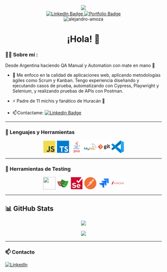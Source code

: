 <div id="header" align="center">
  <img src="https://i.pinimg.com/originals/6b/1e/a8/6b1ea8c19f0c3dc92bb2207a20619403.gif" width="300"/> 
  <div id="badges">
    <a href="https://www.linkedin.com/in/alejandro-amoza">
      <img src="https://img.shields.io/badge/LinkedIn-blue?style=for-the-badge&logo=linkedin&logoColor=white" alt="LinkedIn Badge"/>
    </a>
    <a href="https://alejandro-amoza.github.io/portfolio">
      <img src="https://img.shields.io/badge/Portfolio-30363D?style=for-the-badge&logo=githubpages&logoColor=white" alt="Portfolio Badge"/>
    </a>
  </div>
  <img src="https://komarev.com/ghpvc/?username=alejandro-amoza&label=Profile%20views&color=0e75b6&style=flat" alt="alejandro-amoza" />
</div>


<h1 align="center">¡Hola! 👋</h1>


### :man_technologist: Sobre mí :
Desde Argentina haciendo QA Manual y Automation con mate en mano 🧉

- :telescope: Me enfoco en la calidad de aplicaciones web, aplicando metodologías ágiles como Scrum y Kanban. Tengo experiencia diseñando y ejecutando casos de prueba, automatizando con Cypress, Playwright y Selenium, y realizando pruebas de APIs con Postman.

- :zap: Padre de 11 michis y fanático de Huracán :balloon:

- :mailbox:Contactame: [![Linkedin Badge](https://img.shields.io/badge/-Ale-blue?style=flat&logo=Linkedin&logoColor=white)](https://www.linkedin.com/in/alejandro-amoza)

---

### 🧰 Lenguajes y Herramientas

<div align="center">
  <a href="https://developer.mozilla.org/en-US/docs/Web/JavaScript"><img src="https://raw.githubusercontent.com/devicons/devicon/master/icons/javascript/javascript-original.svg" width="40" height="40"/></a>
  <a href="https://www.typescriptlang.org/"><img src="https://raw.githubusercontent.com/devicons/devicon/master/icons/typescript/typescript-original.svg" width="40" height="40"/></a>
  <a href="https://www.typescriptlang.org/"><img src="https://raw.githubusercontent.com/devicons/devicon/ca28c779441053191ff11710fe24a9e6c23690d6/icons/java/java-original-wordmark.svg" width="40" height="40"/></a> 
  <a href="https://www.mysql.com/"><img src="https://raw.githubusercontent.com/devicons/devicon/master/icons/mysql/mysql-original-wordmark.svg" width="40" height="40"/></a>
  <a href="https://git-scm.com/"><img src="https://raw.githubusercontent.com/devicons/devicon/ca28c779441053191ff11710fe24a9e6c23690d6/icons/git/git-original-wordmark.svg" width="40" height="40"/></a>
  <a href="https://code.visualstudio.com/"><img src="https://github.com/devicons/devicon/blob/master/icons/vscode/vscode-original.svg" width="40" height="40"/></a>
</div>

---

### 🧪 Herramientas de Testing

<div align="center">
  <a href="https://www.cypress.io"><img src="https://raw.githubusercontent.com/simple-icons/simple-icons/6e46ec1fc23b60c8fd0d2f2ff46db82e16dbd75f/icons/cypress.svg" width="40" height="40"/></a>
    <a href="https://playwright.dev"><img src="https://raw.githubusercontent.com/devicons/devicon/ca28c779441053191ff11710fe24a9e6c23690d6/icons/playwright/playwright-original.svg" width="40" height="40"/></a>
  <a href="https://www.selenium.dev"><img src="https://raw.githubusercontent.com/devicons/devicon/ca28c779441053191ff11710fe24a9e6c23690d6/icons/selenium/selenium-original.svg" width="40" height="40"/></a>
  <a href="https://www.postman.com/"><img src="https://github.com/devicons/devicon/blob/master/icons/postman/postman-original.svg" width="40" height="40"/></a>
  <a href="https://www.atlassian.com/software/jira"><img src="https://github.com/devicons/devicon/blob/master/icons/jira/jira-original.svg" width="40" height="40"/></a>
  <a href="https://jmeter.apache.org/"><img src="https://github.com/devicons/devicon/blob/master/icons/apache/apache-original-wordmark.svg" width="40" height="40"/></a>
</div>

---

## 📊 GitHub Stats

<p align="center">
  <img src="https://github-readme-stats.vercel.app/api?username=alejandro-amoza&show_icons=true&theme=tokyonight&hide=stars" width="500" />
</p>

<p align="center">
  <img src="https://github-readme-stats.vercel.app/api/top-langs/?username=alejandro-amoza&layout=compact&theme=tokyonight&langs_count=6" width="500" />
</p>

---

### 📫 Contacto
[![LinkedIn](https://img.shields.io/badge/-Alejandro%20Amoza-blue?style=flat&logo=Linkedin&logoColor=white)](https://www.linkedin.com/in/alejandro-amoza)

